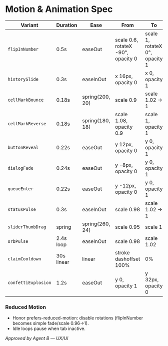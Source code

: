 # Motion & Animation Spec

| Variant | Duration | Ease | From | To | Notes |
| --- | --- | --- | --- | --- | --- |
| `flipInNumber` | 0.5s | easeOut | scale 0.6, rotateX -90°, opacity 0 | scale 1, rotateX 0°, opacity 1 | Trigger on new draw across Player + Big-Screen |
| `historySlide` | 0.3s | easeInOut | x 16px, opacity 0 | x 0, opacity 1 | Used for history chips entering from right |
| `cellMarkBounce` | 0.18s | spring(200, 20) | scale 0.9 | scale 1.02 → 1 | Transform-only to stay within 16ms budget |
| `cellMarkReverse` | 0.18s | spring(180, 18) | scale 1.08, opacity 0.9 | scale 1, opacity 1 | For undo mark |
| `buttonReveal` | 0.22s | easeOut | y 12px, opacity 0 | y 0, opacity 1 | Stagger 40ms for button groups |
| `dialogFade` | 0.24s | easeOut | y -8px, opacity 0 | y 0, opacity 1 | Overlay fades 0.18s, blur 16px |
| `queueEnter` | 0.22s | easeOut | y -12px, opacity 0 | y 0, opacity 1 | Claims queue item entrance |
| `statusPulse` | 0.3s | easeInOut | scale 0.98 | scale 1.02 → 1 | For reconnect/disqualified transitions |
| `sliderThumbDrag` | spring | spring(260, 24) | scale 0.95 | scale 1 | Clamped to transform/opacity |
| `orbPulse` | 2.4s loop | easeInOut | scale 0.98 | scale 1.02 | Idle breathing; reduce motion disables |
| `claimCooldown` | 30s linear | linear | stroke dashoffset 100% | 0% | CSS + Motion to drive countdown ring |
| `confettiExplosion` | 1.2s | easeOut | y 0, opacity 1 | y 32px, opacity 0 | Canvas-based, limit to 200 particles |

### Reduced Motion
- Honor prefers-reduced-motion: disable rotations (flipInNumber becomes simple fade/scale 0.96→1).
- Idle loops pause when tab inactive.

_Approved by Agent B — UX/UI_
